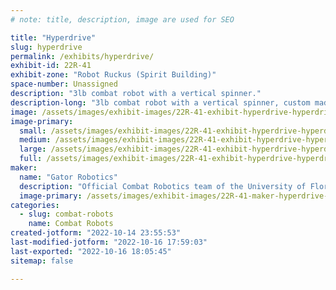 ```yaml
---
# note: title, description, image are used for SEO

title: "Hyperdrive"
slug: hyperdrive
permalink: /exhibits/hyperdrive/
exhibit-id: 22R-41
exhibit-zone: "Robot Ruckus (Spirit Building)"
space-number: Unassigned
description: "3lb combat robot with a vertical spinner."
description-long: "3lb combat robot with a vertical spinner, custom made and machined through the University of Florida."
image: /assets/images/exhibit-images/22R-41-exhibit-hyperdrive-hyperdrive-for-dall-e-large.png
image-primary: 
  small: /assets/images/exhibit-images/22R-41-exhibit-hyperdrive-hyperdrive-for-dall-e-small.png
  medium: /assets/images/exhibit-images/22R-41-exhibit-hyperdrive-hyperdrive-for-dall-e-medium.png
  large: /assets/images/exhibit-images/22R-41-exhibit-hyperdrive-hyperdrive-for-dall-e-large.png
  full: /assets/images/exhibit-images/22R-41-exhibit-hyperdrive-hyperdrive-for-dall-e-full.png
maker: 
  name: "Gator Robotics"
  description: "Official Combat Robotics team of the University of Florida."
  image-primary: /assets/images/exhibit-images/22R-41-maker-hyperdrive-image0-medium.jpeg
categories: 
  - slug: combat-robots
    name: Combat Robots
created-jotform: "2022-10-14 23:55:53"
last-modified-jotform: "2022-10-16 17:59:03"
last-exported: "2022-10-16 18:05:45"
sitemap: false

---
```

